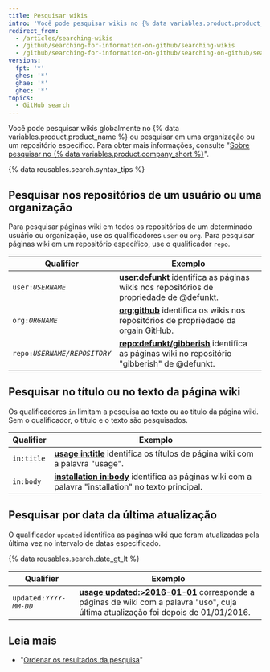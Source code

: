 ```yaml
---
title: Pesquisar wikis
intro: 'Você pode pesquisar wikis no {% data variables.product.product_name %} e limitar os resultados usando qualquer combinação dos qualificadores da pesquisa de wiki.'
redirect_from:
  - /articles/searching-wikis
  - /github/searching-for-information-on-github/searching-wikis
  - /github/searching-for-information-on-github/searching-on-github/searching-wikis
versions:
  fpt: '*'
  ghes: '*'
  ghae: '*'
  ghec: '*'
topics:
  - GitHub search
---
```


Você pode pesquisar wikis globalmente no {% data variables.product.product_name %} ou pesquisar em uma organização ou um repositório específico. Para obter mais informações, consulte "[Sobre pesquisar no {% data variables.product.company_short %}](/search-github/getting-started-with-searching-on-github/about-searching-on-github)".

{% data reusables.search.syntax_tips %}

## Pesquisar nos repositórios de um usuário ou uma organização

Para pesquisar páginas wiki em todos os repositórios de um determinado usuário ou organização, use os qualificadores `user` ou `org`. Para pesquisar páginas wiki em um repositório específico, use o qualificador `repo`.

| Qualifier                 | Exemplo                                                                                                                                                    |
| ------------------------- | ---------------------------------------------------------------------------------------------------------------------------------------------------------- |
| <code>user:<em>USERNAME</em></code> | [**user:defunkt**](https://github.com/search?q=user%3Adefunkt&type=Wikis) identifica as páginas wikis nos repositórios de propriedade de @defunkt.         |
| <code>org:<em>ORGNAME</em></code> | [**org:github**](https://github.com/search?q=org%3Agithub&type=Wikis&utf8=%E2%9C%93) identifica os wikis nos repositórios de propriedade da orgain GitHub. |
| <code>repo:<em>USERNAME/REPOSITORY</em></code> | [**repo:defunkt/gibberish**](https://github.com/search?q=user%3Adefunkt&type=Wikis) identifica as páginas wiki no repositório "gibberish" de @defunkt.     |

## Pesquisar no título ou no texto da página wiki

Os qualificadores `in` limitam a pesquisa ao texto ou ao título da página wiki. Sem o qualificador, o título e o texto são pesquisados.

| Qualifier  | Exemplo                                                                                                                                                               |
| ---------- | --------------------------------------------------------------------------------------------------------------------------------------------------------------------- |
| `in:title` | [**usage in:title**](https://github.com/search?q=usage+in%3Atitle&type=Wikis) identifica os títulos de página wiki com a palavra "usage".                             |
| `in:body`  | [**installation in:body**](https://github.com/search?q=installation+in%3Abody&type=Wikis) identifica as páginas wiki com a palavra "installation" no texto principal. |

## Pesquisar por data da última atualização

O qualificador `updated` identifica as páginas wiki que foram atualizadas pela última vez no intervalo de datas especificado.

{% data reusables.search.date_gt_lt %}

| Qualifier                 | Exemplo                                                                                                                                                                                                  |
| ------------------------- | -------------------------------------------------------------------------------------------------------------------------------------------------------------------------------------------------------- |
| <code>updated:<em>YYYY-MM-DD</em></code> | [**usage updated:>2016-01-01**](https://github.com/search?q=usage+updated%3A>2016-01-01&type=Wikis) corresponde a páginas de wiki com a palavra "uso", cuja última atualização foi depois de 01/01/2016. |

## Leia mais

- "[Ordenar os resultados da pesquisa](/search-github/getting-started-with-searching-on-github/sorting-search-results/)"
